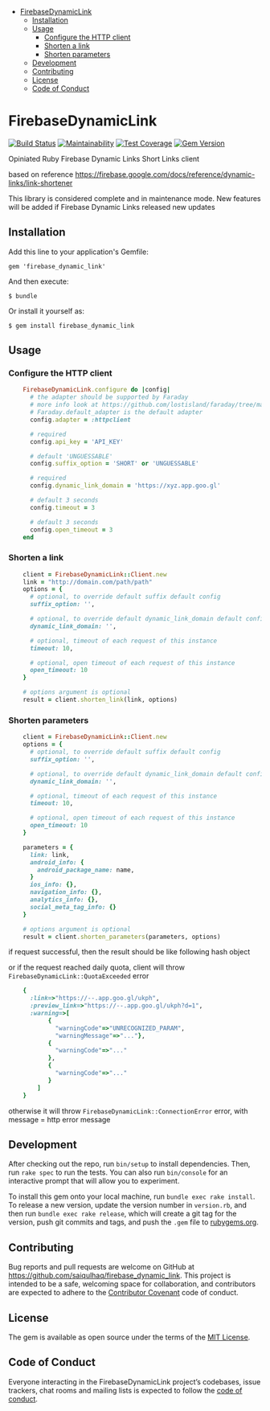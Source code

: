 
<!-- vim-markdown-toc GFM -->

+ [FirebaseDynamicLink](#firebasedynamiclink)
    * [Installation](#installation)
    * [Usage](#usage)
        - [Configure the HTTP client](#configure-the-http-client)
        - [Shorten a link](#shorten-a-link)
        - [Shorten parameters](#shorten-parameters)
    * [Development](#development)
    * [Contributing](#contributing)
    * [License](#license)
    * [Code of Conduct](#code-of-conduct)

<!-- vim-markdown-toc -->

# FirebaseDynamicLink

[![Build Status](https://travis-ci.org/saiqulhaq/firebase_dynamic_link.svg?branch=master)](https://travis-ci.org/saiqulhaq/firebase_dynamic_link)
[![Maintainability](https://api.codeclimate.com/v1/badges/0e2629515335c72ef80d/maintainability)](https://codeclimate.com/github/saiqulhaq/firebase_dynamic_link/maintainability)
[![Test Coverage](https://api.codeclimate.com/v1/badges/0e2629515335c72ef80d/test_coverage)](https://codeclimate.com/github/saiqulhaq/firebase_dynamic_link/test_coverage)
[![Gem Version](https://badge.fury.io/rb/firebase_dynamic_link.svg)](https://badge.fury.io/rb/firebase_dynamic_link)

Opiniated Ruby Firebase Dynamic Links Short Links client 

based on reference https://firebase.google.com/docs/reference/dynamic-links/link-shortener

This library is considered complete and in maintenance mode. New features will be added if Firebase Dynamic Links released new updates

## Installation

Add this line to your application's Gemfile:

    gem 'firebase_dynamic_link'

And then execute:

    $ bundle

Or install it yourself as:

    $ gem install firebase_dynamic_link

## Usage

### Configure the HTTP client

```ruby
    FirebaseDynamicLink.configure do |config|
      # the adapter should be supported by Faraday
      # more info look at https://github.com/lostisland/faraday/tree/master/test/adapters
      # Faraday.default_adapter is the default adapter
      config.adapter = :httpclient

      # required
      config.api_key = 'API_KEY'

      # default 'UNGUESSABLE'
      config.suffix_option = 'SHORT' or 'UNGUESSABLE'

      # required
      config.dynamic_link_domain = 'https://xyz.app.goo.gl'

      # default 3 seconds
      config.timeout = 3 

      # default 3 seconds
      config.open_timeout = 3
    end
```

### Shorten a link

```ruby
    client = FirebaseDynamicLink::Client.new
    link = "http://domain.com/path/path"
    options = {
      # optional, to override default suffix default config 
      suffix_option: '', 

      # optional, to override default dynamic_link_domain default config
      dynamic_link_domain: '', 

      # optional, timeout of each request of this instance
      timeout: 10, 

      # optional, open timeout of each request of this instance
      open_timeout: 10
    }

    # options argument is optional
    result = client.shorten_link(link, options)
```

### Shorten parameters

```ruby
    client = FirebaseDynamicLink::Client.new
    options = {
      # optional, to override default suffix default config 
      suffix_option: '', 

      # optional, to override default dynamic_link_domain default config
      dynamic_link_domain: '', 

      # optional, timeout of each request of this instance
      timeout: 10, 

      # optional, open timeout of each request of this instance
      open_timeout: 10
    }

    parameters = {
      link: link,
      android_info: {
        android_package_name: name,
      }
      ios_info: {},
      navigation_info: {},
      analytics_info: {},
      social_meta_tag_info: {}
    }

    # options argument is optional
    result = client.shorten_parameters(parameters, options)
```

if request successful, then the result should be like following hash object

or if the request reached daily quota, client will throw `FirebaseDynamicLink::QuotaExceeded` error

```ruby
    { 
      :link=>"https://--.app.goo.gl/ukph", 
      :preview_link=>"https://--.app.goo.gl/ukph?d=1", 
      :warning=>[
           { 
             "warningCode"=>"UNRECOGNIZED_PARAM",
             "warningMessage"=>"..."}, 
           {
             "warningCode"=>"..."
           }, 
           {
             "warningCode"=>"..."
           }
        ]
    }
```

otherwise it will throw `FirebaseDynamicLink::ConnectionError` error, with message = http error message

## Development

After checking out the repo, run `bin/setup` to install dependencies. Then, run `rake spec` to run the tests. You can also run `bin/console` for an interactive prompt that will allow you to experiment.

To install this gem onto your local machine, run `bundle exec rake install`. To release a new version, update the version number in `version.rb`, and then run `bundle exec rake release`, which will create a git tag for the version, push git commits and tags, and push the `.gem` file to [rubygems.org](https://rubygems.org).

## Contributing

Bug reports and pull requests are welcome on GitHub at https://github.com/saiqulhaq/firebase_dynamic_link. This project is intended to be a safe, welcoming space for collaboration, and contributors are expected to adhere to the [Contributor Covenant](http://contributor-covenant.org) code of conduct.

## License

The gem is available as open source under the terms of the [MIT License](https://opensource.org/licenses/MIT).

## Code of Conduct

Everyone interacting in the FirebaseDynamicLink project’s codebases, issue trackers, chat rooms and mailing lists is expected to follow the [code of conduct](https://github.com/saiqulhaq/firebase_dynamic_link/blob/master/CODE_OF_CONDUCT.md).
